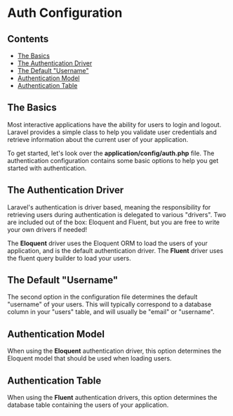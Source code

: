 # Auth Configuration## Contents- [The Basics](#the-basics)- [The Authentication Driver](#driver)- [The Default "Username"](#username)- [Authentication Model](#model)- [Authentication Table](#table)<a name="the-basics"></a>## The BasicsMost interactive applications have the ability for users to login and logout. Laravel provides a simple class to help you validate user credentials and retrieve information about the current user of your application.To get started, let's look over the **application/config/auth.php** file. The authentication configuration contains some basic options to help you get started with authentication.<a name="driver"></a>## The Authentication DriverLaravel's authentication is driver based, meaning the responsibility for retrieving users during authentication is delegated to various "drivers". Two are included out of the box: Eloquent and Fluent, but you are free to write your own drivers if needed!The **Eloquent** driver uses the Eloquent ORM to load the users of your application, and is the default authentication driver. The **Fluent** driver uses the fluent query builder to load your users.<a name="username"></a>## The Default "Username"The second option in the configuration file determines the default "username" of your users. This will typically correspond to a database column in your "users" table, and will usually be "email" or "username".<a name="model"></a>## Authentication ModelWhen using the **Eloquent** authentication driver, this option determines the Eloquent model that should be used when loading users.<a name="table"></a>## Authentication TableWhen using the **Fluent** authentication drivers, this option determines the database table containing the users of your application.